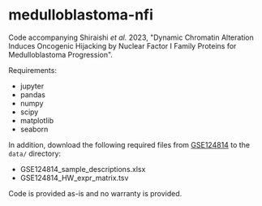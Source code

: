 # medulloblastoma-nfi

Code accompanying Shiraishi *et al.* 2023, "Dynamic Chromatin Alteration Induces Oncogenic Hijacking by Nuclear Factor I Family Proteins for Medulloblastoma Progression".

Requirements:
- jupyter
- pandas
- numpy
- scipy
- matplotlib
- seaborn

In addition, download the following required files from [GSE124814](https://www.ncbi.nlm.nih.gov/geo/query/acc.cgi?acc=GSE124814) to the `data/` directory:
- GSE124814_sample_descriptions.xlsx
- GSE124814_HW_expr_matrix.tsv

Code is provided as-is and no warranty is provided.
